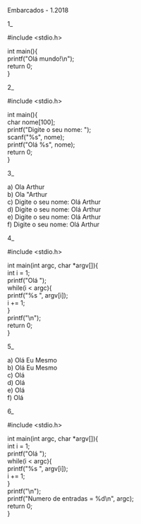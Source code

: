 Embarcados - 1.2018

1_  

#include <stdio.h>  

int main(){  
	printf("Olá mundo!\n");  
	return 0;  
}  

2_  

#include <stdio.h>  

int main(){  
	char nome[100];  
	printf("Digite o seu nome: ");  
	scanf("%s", nome);  
	printf("Olá %s", nome);  
	return 0;  
}  

3_  

a) Ola Arthur  
b) Ola "Arthur  
c) Digite o seu nome: Olá Arthur  
d) Digite o seu nome: Olá Arthur  
e) Digite o seu nome: Olá Arthur  
f) Digite o seu nome: Olá Arthur    

4_  

#include <stdio.h>

int main(int argc, char \*argv[]){  
	int i = 1;  
	printf("Olá ");  
	while(i < argc){  
		printf("%s ", argv[i]);  
		i += 1;  
	}  
	printf("\n");  
	return 0;  
}  

5_  

a) Olá Eu Mesmo  
b) Olá Eu Mesmo  
c) Olá  
d) Olá  
e) Olá  
f) Olá  

6_  

#include <stdio.h>  

int main(int argc, char \*argv[]){  
	int i = 1;  
	printf("Olá ");  
	while(i < argc){  
		printf("%s ", argv[i]);  
		i += 1;  
	}  
	printf("\n");  
	printf("Numero de entradas = %d\n", argc);  
	return 0;  
}  
